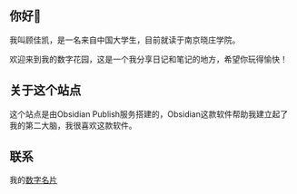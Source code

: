
## 你好👋

我叫顾佳凯，是一名来自中国大学生，目前就读于南京晓庄学院。

欢迎来到我的数字花园，这是一个我分享日记和笔记的地方，希望你玩得愉快！

## 关于这个站点

这个站点是由Obsidian Publish服务搭建的，Obsidian这款软件帮助我建立起了我的第二大脑，我很喜欢这款软件。

## 联系

我的[数字名片](https://muselink.cc/jiakai)
